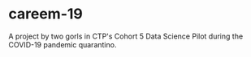 # careem-19
A project by two gorls in CTP's Cohort 5 Data Science Pilot during the COVID-19 pandemic quarantino.
